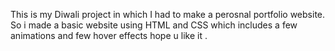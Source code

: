 This is my Diwali project in which I had to make a perosnal portfolio website.
So i made a basic website using HTML and CSS which includes a few animations and few hover effects hope u like it .

